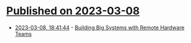 # [Published on 2023-03-08](index.md)

* [2023-03-08, 18:41:44](https://lobste.rs/s/yxnxwn/building_big_systems_with_remote) - [Building Big Systems with Remote Hardware Teams](https://oxide.computer/blog/building-big-systems-with-remote-hardware-teams)
